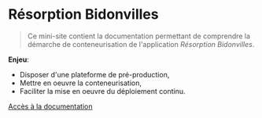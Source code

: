 # Résorption Bidonvilles

> Ce mini-site contient la documentation permettant de comprendre la démarche de conteneurisation de l'application *Résorption Bidonvilles*.

**Enjeu**:

- Disposer d'une plateforme de pré-production,
- Mettre en oeuvre la conteneurisation,
- Faciliter la mise en oeuvre du déploiement continu.

[Accès à la documentation](https://ch-benard.github.io/action-bidonvilles-docker-stack)
